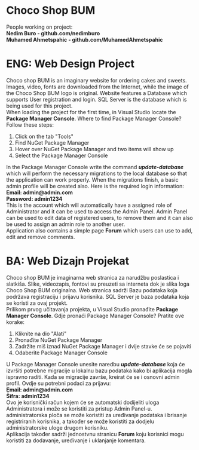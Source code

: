 # Choco Shop BUM <br />
People working on project:<br />
**Nedim Buro - github.com/nedimburo**<br />
**Muhamed Ahmetspahic - github.com/MuhamedAhmetspahic**<br />
# ENG: Web Design Project<br />
Choco shop BUM is an imaginary website for ordering cakes and sweets. Images, video, fonts are downloaded from the Internet, while the image of the Choco Shop BUM logo is original. Website features a Database which supports User registration and login. SQL Server is the database which is being used for this project.
<br />
When loading the project for the first time, in Visual Studio locate the **Package Manager Console**.
Where to find Package Manager Console? Follow these steps:<br />
1. Click on the tab "Tools"
2. Find NuGet Package Manager
3. Hover over NuGet Package Manager and two items will show up
4. Select the Package Manager Console

In the Package Manager Console write the command ***update-database*** which will perform the necessary migrations to the local database so that the application can
work properly. When the migrations finish, a basic admin profile will be created also. Here is the required login information:<br />
**Email: <span>admin</span>@admin.com**<br />
**Password: admin1234**<br />
This is the account which will automatically have a assigned role of Administrator and it can be used to access the Admin Panel. Admin Panel can be used
to edit data of registered users, to remove them and it can also be used to assign an admin role to another user.<br />
Application also contains a simple page **Forum** which users can use to add, edit and remove comments.<br /> 
# BA: Web Dizajn Projekat<br />
Choco shop BUM je imaginarna web stranica za narudžbu poslastica i slatkiša. Slike, videozapis, fontovi su preuzeti sa interneta dok je slika loga Choco Shop BUM originalna. Web stranica sadrži Bazu podataka koja podržava registraciju i prijavu korisnika. SQL Server je baza podataka koja se koristi za ovaj projekt.
<br />
Prilikom prvog učitavanja projekta, u Visual Studio pronađite **Package Manager Console**.
Gdje pronaći Package Manager Console? Pratite ove korake:<br />
1. Kliknite na dio "Alati"
2. Pronađite NuGet Package Manager
3. Zadržite miš iznad NuGet Package Manager i dvije stavke će se pojaviti
4. Odaberite Package Manager Console

U Package Manager Console unesite naredbu ***update-database*** koja će izvršiti potrebne migracije u lokalnu bazu podataka kako bi aplikacija mogla
ispravno raditi. Kada se migracije završe, kreirat će se i osnovni admin profil. Ovdje su potrebni podaci za prijavu:<br />
**Email: <span>admin</span>@admin.com**<br />
**Šifra: admin1234**<br />
Ovo je korisnički račun kojem će se automatski dodijeliti uloga Administratora i može se koristiti za pristup Admin Panel-u. administratorska ploča
se može koristiti za uređivanje podataka i brisanje registriranih korisnika, a također se može koristiti za dodjelu administratorske uloge drugom korisniku.<br />
Aplikacija također sadrži jednostvnu stranicu **Forum** koju korisnici mogu koristiti za dodavanje, uređivanje i uklanjanje komentara.

